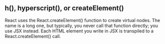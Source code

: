 ## h(), hyperscript(), or createElement()
React uses the React.createElement() function to create virtual nodes. The name
is a long one, but typically, you never call that function directly; you use JSX instead.
Each HTML element you write in JSX is transpiled to a React.createElement() call.

